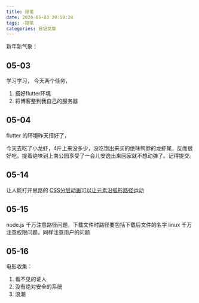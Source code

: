 ```yaml
---
title: 随笔
date: 2020-05-03 20:59:24
tags: -随笔
categories: 日记文章
---
```


新年新气象！
<!-- more -->
## 05-03 
学习学习，
今天两个任务，
1. 搭好flutter环境
2. 将博客整到我自己的服务器

## 05-04
flutter 的环境昨天搭好了，

今天去吃了小龙虾，4斤上来没多少，没吃饱出来买的绝味鸭脖的龙虾尾，反而很好吃。提着绝味到上南公园享受了一会儿安逸出来回家就不想动弹了。记得提交。


## 05-14

让人能打开思路的 [CSS分层动画可以让元素沿弧形路径运动](https://jinlong.github.io/2016/01/14/moving-along-a-curved-path-in-css-with-layered-animation/)

## 05-15

node.js 千万注意路径问题，下载文件时路径要包括下载后文件的名字
linux 千万注意权限问题，同样注意用户的问题

## 05-16

电影收集：
1. 看不见的证人
2. 没有绝对安全的系统
3. 浪潮